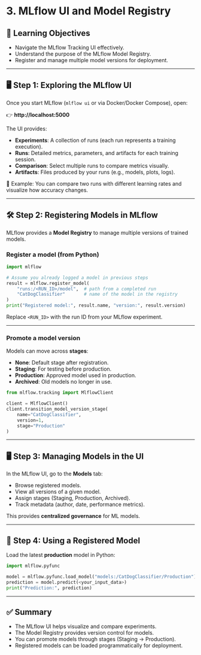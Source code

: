 # 3. MLflow UI and Model Registry

## 🎯 Learning Objectives
- Navigate the MLflow Tracking UI effectively.
- Understand the purpose of the MLflow Model Registry.
- Register and manage multiple model versions for deployment.

---

## 🖥 Step 1: Exploring the MLflow UI

Once you start MLflow (`mlflow ui` or via Docker/Docker Compose), open:

👉 **http://localhost:5000**

The UI provides:

- **Experiments**: A collection of runs (each run represents a training execution).  
- **Runs**: Detailed metrics, parameters, and artifacts for each training session.  
- **Comparison**: Select multiple runs to compare metrics visually.  
- **Artifacts**: Files produced by your runs (e.g., models, plots, logs).  

📌 Example: You can compare two runs with different learning rates and visualize how accuracy changes.

---

## 🛠 Step 2: Registering Models in MLflow

MLflow provides a **Model Registry** to manage multiple versions of trained models.

### Register a model (from Python)

```python
import mlflow

# Assume you already logged a model in previous steps
result = mlflow.register_model(
    "runs:/<RUN_ID>/model",  # path from a completed run
    "CatDogClassifier"       # name of the model in the registry
)
print("Registered model:", result.name, "version:", result.version)
```

Replace `<RUN_ID>` with the run ID from your MLflow experiment.

---

### Promote a model version

Models can move across **stages**:
- **None**: Default stage after registration.  
- **Staging**: For testing before production.  
- **Production**: Approved model used in production.  
- **Archived**: Old models no longer in use.  

```python
from mlflow.tracking import MlflowClient

client = MlflowClient()
client.transition_model_version_stage(
    name="CatDogClassifier",
    version=1,
    stage="Production"
)
```

---

## 🖥 Step 3: Managing Models in the UI

In the MLflow UI, go to the **Models** tab:

- Browse registered models.  
- View all versions of a given model.  
- Assign stages (Staging, Production, Archived).  
- Track metadata (author, date, performance metrics).  

This provides **centralized governance** for ML models.

---

## 🧩 Step 4: Using a Registered Model

Load the latest **production** model in Python:

```python
import mlflow.pyfunc

model = mlflow.pyfunc.load_model("models:/CatDogClassifier/Production")
prediction = model.predict(<your_input_data>)
print("Prediction:", prediction)
```

---

## ✅ Summary
- The MLflow UI helps visualize and compare experiments.  
- The Model Registry provides version control for models.  
- You can promote models through stages (Staging → Production).  
- Registered models can be loaded programmatically for deployment.  